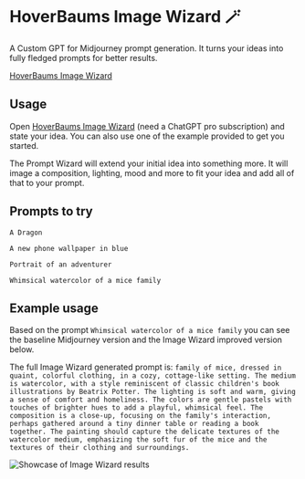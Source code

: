 # HoverBaums Image Wizard 🪄

A Custom GPT for Midjourney prompt generation. It turns your ideas into fully fledged prompts for better results.

[HoverBaums Image Wizard](https://chat.openai.com/g/g-jvU1LDhpM-hoverbaums-image-wizard)

## Usage

Open [HoverBaums Image Wizard](https://chat.openai.com/g/g-jvU1LDhpM-hoverbaums-image-wizard) (need a ChatGPT pro subscription) and state your idea. You can also use one of the example provided to get you started.

The Prompt Wizard will extend your initial idea into something more. It will image a composition, lighting, mood and more to fit your idea and add all of that to your prompt.

## Prompts to try

```text
A Dragon
```

```text
A new phone wallpaper in blue
```

```text
Portrait of an adventurer
```

```text
Whimsical watercolor of a mice family
```

## Example usage

Based on the prompt `Whimsical watercolor of a mice family` you can see the baseline Midjourney version and the Image Wizard improved version below.

The full Image Wizard generated prompt is: `family of mice, dressed in quaint, colorful clothing, in a cozy, cottage-like setting. The medium is watercolor, with a style reminiscent of classic children's book illustrations by Beatrix Potter. The lighting is soft and warm, giving a sense of comfort and homeliness. The colors are gentle pastels with touches of brighter hues to add a playful, whimsical feel. The composition is a close-up, focusing on the family's interaction, perhaps gathered around a tiny dinner table or reading a book together. The painting should capture the delicate textures of the watercolor medium, emphasizing the soft fur of the mice and the textures of their clothing and surroundings.`

![Showcase of Image Wizard results](examples/mouse_showcase.png)
